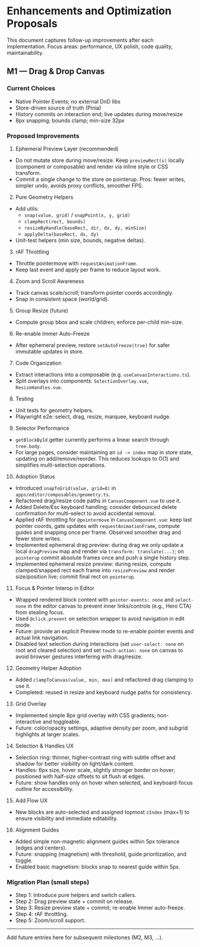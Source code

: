 # Enhancements and Optimization Proposals

This document captures follow-up improvements after each implementation. Focus areas: performance, UX polish, code quality, maintainability.

## M1 — Drag & Drop Canvas

### Current Choices
- Native Pointer Events; no external DnD libs
- Store-driven source of truth (Pinia)
- History commits on interaction end; live updates during move/resize
- 8px snapping; bounds clamp; min-size 32px

### Proposed Improvements
1) Ephemeral Preview Layer (recommended)
- Do not mutate store during move/resize. Keep `previewRect(s)` locally (component or composable) and render via inline style or CSS transform.
- Commit a single change to the store on pointerup. Pros: fewer writes, simpler undo, avoids proxy conflicts, smoother FPS.

2) Pure Geometry Helpers
- Add utils:
  - `snap(value, grid)` / `snapPoint(x, y, grid)`
  - `clampRect(rect, bounds)`
  - `resizeByHandle(baseRect, dir, dx, dy, minSize)`
  - `applyDelta(baseRect, dx, dy)`
- Unit-test helpers (min size, bounds, negative deltas).

3) rAF Throttling
- Throttle pointermove with `requestAnimationFrame`.
- Keep last event and apply per frame to reduce layout work.

4) Zoom and Scroll Awareness
- Track canvas scale/scroll; transform pointer coords accordingly.
- Snap in consistent space (world/grid).

5) Group Resize (future)
- Compute group bbox and scale children; enforce per-child min-size.

6) Re-enable Immer Auto-Freeze
- After ephemeral preview, restore `setAutoFreeze(true)` for safer immutable updates in store.

7) Code Organization
- Extract interactions into a composable (e.g. `useCanvasInteractions.ts`).
- Split overlays into components: `SelectionOverlay.vue`, `ResizeHandles.vue`.

8) Testing
- Unit tests for geometry helpers.
- Playwright e2e: select, drag, resize, marquee, keyboard nudge.

9) Selector Performance
- `getBlockById` getter currently performs a linear search through `tree.body`.
- For large pages, consider maintaining an `id -> index` map in store state, updating on add/remove/reorder. This reduces lookups to O(1) and simplifies multi-selection operations.

10) Adoption Status
- Introduced `snapToGrid(value, grid=8)` in `apps/editor/composables/geometry.ts`.
- Refactored drag/resize code paths in `CanvasComponent.vue` to use it.
 - Added Delete/Esc keyboard handling; consider debounced delete confirmation for multi-select to avoid accidental removal.
 - Applied rAF throttling for `@pointermove` in `CanvasComponent.vue`: keep last pointer coords, gate updates with `requestAnimationFrame`, compute guides and snapping once per frame. Observed smoother drag and fewer store writes.
 - Implemented ephemeral drag preview: during drag we only update a local `dragPreview` map and render via `transform: translate(...)`; on `pointerup` commit absolute frames once and push a single history step.
 - Implemented ephemeral resize preview: during resize, compute clamped/snapped rect each frame into `resizePreview` and render size/position live; commit final rect on `pointerup`.

11) Focus & Pointer Interop in Editor
- Wrapped rendered block content with `pointer-events: none` and `select-none` in the editor canvas to prevent inner links/controls (e.g., Hero CTA) from stealing focus.
- Used `@click.prevent` on selection wrapper to avoid navigation in edit mode.
- Future: provide an explicit Preview mode to re-enable pointer events and actual link navigation.
 - Disabled text selection during interactions (set `user-select: none` on root and cleared selection) and set `touch-action: none` on canvas to avoid browser gestures interfering with drag/resize.

12) Geometry Helper Adoption
- Added `clampToCanvas(value, min, max)` and refactored drag clamping to use it.
- Completed: reused in resize and keyboard nudge paths for consistency.

13) Grid Overlay
- Implemented simple 8px grid overlay with CSS gradients; non-interactive and toggleable.
- Future: color/opacity settings, adaptive density per zoom, and subgrid highlights at larger scales.

14) Selection & Handles UX
- Selection ring: thinner, higher-contrast ring with subtle offset and shadow for better visibility on light/dark content.
- Handles: 6px size, hover scale, slightly stronger border on hover; positioned with half-size offsets to sit flush at edges.
- Future: show handles only on hover when selected, and keyboard-focus outline for accessibility.

15) Add Flow UX
- New blocks are auto-selected and assigned topmost `zIndex` (max+1) to ensure visibility and immediate editability.

16) Alignment Guides
- Added simple non-magnetic alignment guides within 5px tolerance (edges and centers).
- Future: snapping (magnetism) with threshold, guide prioritization, and toggle.
 - Enabled basic magnetism: blocks snap to nearest guide within 5px.

### Migration Plan (small steps)
- Step 1: Introduce pure helpers and switch callers.
- Step 2: Drag preview state + commit on release.
- Step 3: Resize preview state + commit; re-enable Immer auto-freeze.
- Step 4: rAF throttling.
- Step 5: Zoom/scroll support.

---

Add future entries here for subsequent milestones (M2, M3, ...).
